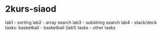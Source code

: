 # 2kurs-siaod
lab1 - sorting
lab2 - array search
lab3 - substring search
lab4 - stack/deck
tasks:
basketball - basketball (lab1)
tasks - other tasks
